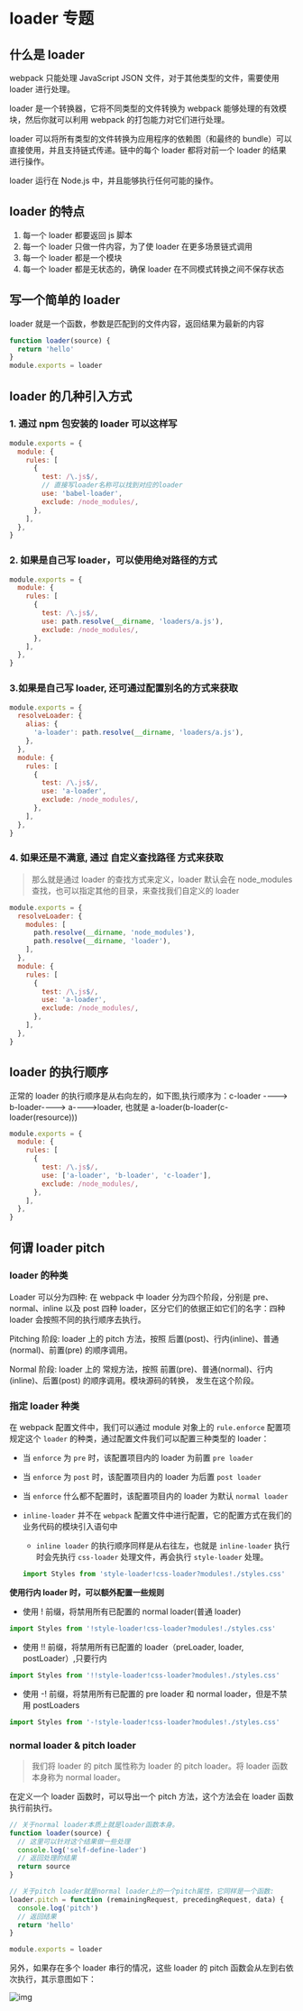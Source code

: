 # loader 专题

## 什么是 loader

webpack 只能处理 JavaScript JSON 文件，对于其他类型的文件，需要使用 loader 进行处理。

loader 是一个转换器，它将不同类型的文件转换为 webpack 能够处理的有效模块，然后你就可以利用 webpack 的打包能力对它们进行处理。

loader 可以将所有类型的文件转换为应用程序的依赖图（和最终的 bundle）可以直接使用，并且支持链式传递。链中的每个 loader 都将对前一个 loader 的结果进行操作。

loader 运行在 Node.js 中，并且能够执行任何可能的操作。

## loader 的特点

1. 每一个 loader 都要返回 js 脚本
2. 每一个 loader 只做一件内容，为了使 loader 在更多场景链式调用
3. 每一个 loader 都是一个模块
4. 每一个 loader 都是无状态的，确保 loader 在不同模式转换之间不保存状态

## 写一个简单的 loader

loader 就是一个函数，参数是匹配到的文件内容，返回结果为最新的内容

```js
function loader(source) {
  return 'hello'
}
module.exports = loader
```

## loader 的几种引入方式

### 1. 通过 npm 包安装的 loader 可以这样写

```js
module.exports = {
  module: {
    rules: [
      {
        test: /\.js$/,
        // 直接写loader名称可以找到对应的loader
        use: 'babel-loader',
        exclude: /node_modules/,
      },
    ],
  },
}
```

### 2. 如果是自己写 loader，可以使用绝对路径的方式

```js
module.exports = {
  module: {
    rules: [
      {
        test: /\.js$/,
        use: path.resolve(__dirname, 'loaders/a.js'),
        exclude: /node_modules/,
      },
    ],
  },
}
```

### 3.如果是自己写 loader, 还可通过配置别名的方式来获取

```js
module.exports = {
  resolveLoader: {
    alias: {
      'a-loader': path.resolve(__dirname, 'loaders/a.js'),
    },
  },
  module: {
    rules: [
      {
        test: /\.js$/,
        use: 'a-loader',
        exclude: /node_modules/,
      },
    ],
  },
}
```

### 4. 如果还是不满意, 通过 自定义查找路径 方式来获取

> 那么就是通过 loader 的查找方式来定义，loader 默认会在 node_modules 查找，也可以指定其他的目录，来查找我们自定义的 loader

```js
module.exports = {
  resolveLoader: {
    modules: [
      path.resolve(__dirname, 'node_modules'),
      path.resolve(__dirname, 'loader'),
    ],
  },
  module: {
    rules: [
      {
        test: /\.js$/,
        use: 'a-loader',
        exclude: /node_modules/,
      },
    ],
  },
}
```

## loader 的执行顺序

正常的 loader 的执行顺序是从右向左的，如下图,执行顺序为：c-loader ----> b-loader----> a---->loader, 也就是 a-loader(b-loader(c-loader(resource)))

```js
module.exports = {
  module: {
    rules: [
      {
        test: /\.js$/,
        use: ['a-loader', 'b-loader', 'c-loader'],
        exclude: /node_modules/,
      },
    ],
  },
}
```

## 何谓 loader pitch

### loader 的种类

Loader 可以分为四种: 在 webpack 中 loader 分为四个阶段，分别是 pre、normal、inline 以及 post 四种 loader，区分它们的依据正如它们的名字：四种 loader 会按照不同的执行顺序去执行。

Pitching 阶段: loader 上的 pitch 方法，按照 后置(post)、行内(inline)、普通(normal)、前置(pre) 的顺序调用。

Normal 阶段: loader 上的 常规方法，按照 前置(pre)、普通(normal)、行内(inline)、后置(post) 的顺序调用。模块源码的转换， 发生在这个阶段。

### 指定 loader 种类

在 webpack 配置文件中，我们可以通过 module 对象上的 `rule.enforce` 配置项规定这个 `loader` 的种类，通过配置文件我们可以配置三种类型的 loader：

- 当 `enforce` 为 `pre` 时，该配置项目内的 loader 为前置 `pre loader`
- 当 `enforce` 为 `post` 时，该配置项目内的 loader 为后置 `post loader`
- 当 `enforce` 什么都不配置时，该配置项目内的 loader 为默认 `normal loader`
- `inline-loader` 并不在 `webpack` 配置文件中进行配置，它的配置方式在我们的业务代码的模块引入语句中

  - `inline loader` 的执行顺序同样是从右往左，也就是 `inline-loader` 执行时会先执行 `css-loader` 处理文件，再会执行 `style-loader` 处理。

  ```js
  import Styles from 'style-loader!css-loader?modules!./styles.css'
  ```

**使用行内 loader 时，可以额外配置一些规则**

- 使用 ! 前缀，将禁用所有已配置的 normal loader(普通 loader)

```js
import Styles from '!style-loader!css-loader?modules!./styles.css'
```

- 使用 !! 前缀，将禁用所有已配置的 loader（preLoader, loader, postLoader）,只要行内

```js
import Styles from '!!style-loader!css-loader?modules!./styles.css'
```

- 使用 -! 前缀，将禁用所有已配置的 pre loader 和 normal loader，但是不禁用 postLoaders

```js
import Styles from '-!style-loader!css-loader?modules!./styles.css'
```

### normal loader & pitch loader

> 我们将 loader 的 pitch 属性称为 loader 的 pitch loader。将 loader 函数本身称为 normal loader。

在定义一个 loader 函数时，可以导出一个 pitch 方法，这个方法会在 loader 函数执行前执行。

```js
// 关于normal loader本质上就是loader函数本身。
function loader(source) {
  // 这里可以针对这个结果做一些处理
  console.log('self-define-lader')
  // 返回处理的结果
  return source
}

// 关于pitch loader就是normal loader上的一个pitch属性，它同样是一个函数:
loader.pitch = function (remainingRequest, precedingRequest, data) {
  console.log('pitch')
  // 返回结果
  return 'hello'
}

module.exports = loader
```

另外，如果存在多个 loader 串行的情况，这些 loader 的 pitch 函数会从左到右依次执行，其示意图如下：

![img](./assets/5791681-9f38f12b5459cc19.png)
